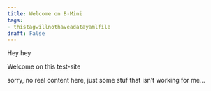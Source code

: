 ```yaml
---
title: Welcome on B-Mini
tags:
- thistagwillnothaveadatayamlfile
draft: False
---
```


Hey hey

Welcome on this test-site

sorry, no real content here, just some stuf that isn't working for me...


